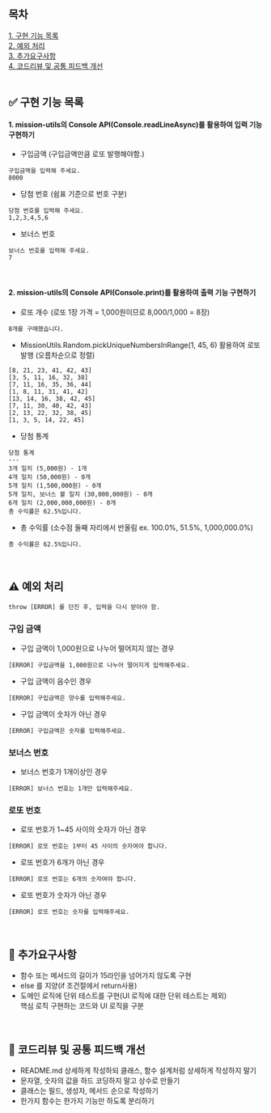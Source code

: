 ## 목차

[1. 구현 기능 목록](#-구현-기능-목록)  
[2. 예외 처리](#%EF%B8%8F-예외-처리)  
[3. 추가요구사항](#-추가요구사항)  
[4. 코드리뷰 및 공통 피드백 개선](#-코드리뷰-및-공통-피드백-개선)  
<br>

## ✅ 구현 기능 목록

#### 1. mission-utils의 Console API(Console.readLineAsync)를 활용하여 입력 기능 구현하기

- 구입금액 (구입금액만큼 로또 발행해야함.)

```
구입금액을 입력해 주세요.
8000
```

- 당첨 번호 (쉼표 기준으로 번호 구분)

```
당첨 번호를 입력해 주세요.
1,2,3,4,5,6
```

- 보너스 번호

```
보너스 번호를 입력해 주세요.
7
```

<br>

#### 2. mission-utils의 Console API(Console.print)를 활용하여 출력 기능 구현하기

- 로또 개수 (로또 1장 가격 = 1,000원이므로 8,000/1,000 = 8장)

```
8개를 구매했습니다.
```

- MissionUtils.Random.pickUniqueNumbersInRange(1, 45, 6) 활용하여 로또 발행 (오름차순으로 정렬)

```
[8, 21, 23, 41, 42, 43]
[3, 5, 11, 16, 32, 38]
[7, 11, 16, 35, 36, 44]
[1, 8, 11, 31, 41, 42]
[13, 14, 16, 38, 42, 45]
[7, 11, 30, 40, 42, 43]
[2, 13, 22, 32, 38, 45]
[1, 3, 5, 14, 22, 45]
```

- 당첨 통계

```
당첨 통계
---
3개 일치 (5,000원) - 1개
4개 일치 (50,000원) - 0개
5개 일치 (1,500,000원) - 0개
5개 일치, 보너스 볼 일치 (30,000,000원) - 0개
6개 일치 (2,000,000,000원) - 0개
총 수익률은 62.5%입니다.
```

- 총 수익률 (소수점 둘째 자리에서 반올림 ex. 100.0%, 51.5%, 1,000,000.0%)

```
총 수익률은 62.5%입니다.
```

<br>

## ⚠️ 예외 처리

`throw [ERROR] 를 던진 후, 입력을 다시 받아야 함.`

### 구입 금액

- 구입 금액이 1,000원으로 나누어 떨어지지 않는 경우

```
[ERROR] 구입금액을 1,000원으로 나누어 떨어지게 입력해주세요.
```

- 구입 금액이 음수인 경우

```
[ERROR] 구입금액은 양수를 입력해주세요.
```

- 구입 금액이 숫자가 아닌 경우

```
[ERROR] 구입금액은 숫자를 입력해주세요.
```

### 보너스 번호

- 보너스 번호가 1개이상인 경우

```
[ERROR] 보너스 번호는 1개만 입력해주세요.
```

### 로또 번호

- 로또 번호가 1~45 사이의 숫자가 아닌 경우

```
[ERROR] 로또 번호는 1부터 45 사이의 숫자여야 합니다.
```

- 로또 번호가 6개가 아닌 경우

```
[ERROR] 로또 번호는 6개의 숫자여야 합니다.
```

- 로또 번호가 숫자가 아닌 경우

```
[ERROR] 로또 번호는 숫자를 입력해주세요.
```

<br>

## 📌 추가요구사항

- 함수 또는 메서드의 길이가 15라인을 넘어가지 않도록 구현
- else 를 지양(if 조건절에서 return사용)
- 도메인 로직에 단위 테스트를 구현(UI 로직에 대한 단위 테스트는 제외)  
  핵심 로직 구현하는 코드와 UI 로직을 구분

<br>

## 🎯 코드리뷰 및 공통 피드백 개선

- README.md 상세하게 작성하되 클래스, 함수 설계처럼 상세하게 작성하지 말기
- 문자열, 숫자의 값을 하드 코딩하지 말고 상수로 만들기
- 클래스는 필드, 생성자, 메서드 순으로 작성하기
- 한가지 함수는 한가지 기능만 하도록 분리하기

